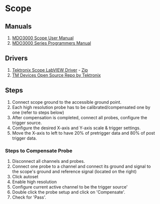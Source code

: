 # Scope

## Manuals
1. [MDO3000 Scope User Manual](https://engineering.purdue.edu/~aae520/MDO3000-Oscilloscope-User-Manual.pdf)
2. [MDO3000 Series Programmers Manual](https://download.tek.com/manual/3SeriesMDO-Programmer-077149805_RevA.pdf)

## Drivers
1. [Tektronix Scope LabVIEW Driver](http://sine.ni.com/apps/utf8/niid_web_display.download_page?p_id_guid=6E23DB10D9FC2B05E04400144FB7D21D) - [Zip](download.ni.com/support/idnet/D5CA8D4C2B86050CE05400144FF971F5/tektronix_dpo_mso_2000_4000_series.zip)
2. [TM Devices Open Source Repo by Tektronix](https://github.com/tektronix/tm_devices)

## Steps
1. Connect scope ground to the accessible ground point.
2. Each high resolution probe has to be calibrated/compensated one by one (refer to steps below)
3. After compensation is completed, connect all probes, configure the trigger source.
4. Configure the desired X-axis and Y-axis scale & trigger settings.
5. Move the X-axis to left to have 20% of pretrigger data and 80% of post trigger data.

### Steps to Compensate Probe
1. Disconnect all channels and probes.
2. Connect one probe to a channel and connect its ground and signal to the scope's ground and reference signal (located on the right)
3. Click autoset
4. Enable high resolution
5. Configure current active channel to be the trigger source'
6. Double click the probe setup and click on 'Compensate'. 
7. Check for 'Pass'.

